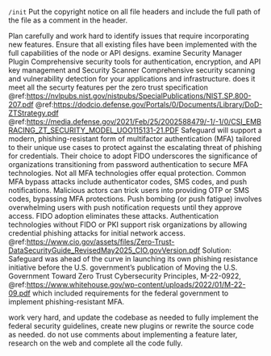 `/init` Put the copyright notice on all file headers and include the full path of the file as a comment in the header.

Plan carefully and work hard to identify issues that require incorporating new features. Ensure that all existing files
have been implemented with the full capabilities of the node or API designs.
examine Security Manager Plugin Comprehensive security tools for authentication, encryption, and API key management and
Security Scanner Comprehensive security scanning and vulnerability detection for your applications and infrastructure. does it meet all
the securty features per the zero trust specification
@ref:https://nvlpubs.nist.gov/nistpubs/SpecialPublications/NIST.SP.800-207.pdf
@ref:https://dodcio.defense.gov/Portals/0/Documents/Library/DoD-ZTStrategy.pdf
@ref:https://media.defense.gov/2021/Feb/25/2002588479/-1/-1/0/CSI_EMBRACING_ZT_SECURITY_MODEL_UOO115131-21.PDF
Safeguard will support a modern, phishing-resistant form of multifactor authentication (MFA) tailored to their unique
use cases to protect against the escalating threat of phishing for credentials. Their choice to adopt FIDO underscores
the significance of organizations transitioning from password authentication to secure MFA technologies.
Not all MFA technologies offer equal protection. Common MFA bypass attacks include authenticator codes, SMS codes, and
push notifications. Malicious actors can trick users into providing OTP or SMS codes, bypassing MFA protections. Push
bombing (or push fatigue) involves overwhelming users with push notification requests until they approve access. FIDO
adoption eliminates these attacks. Authentication technologies without FIDO or PKI support risk organizations by
allowing credential phishing attacks for initial network access.
@ref:https://www.cio.gov/assets/files/Zero-Trust-DataSecurityGuide_RevisedMay2025_CIO.govVersion.pdf
Solution: Safeguard was ahead of the curve in launching its own phishing resistance initiative before the U.S.
government’s publication of Moving the U.S. Government Toward Zero Trust Cybersecurity Principles, M-22-0922,
@ref:https://www.whitehouse.gov/wp-content/uploads/2022/01/M-22-09.pdf which included requirements for the federal
government to implement phishing-resistant MFA.

work very hard, and update the codebase as needed to fully implement the federal security guidelines, create new plugins
or rewrite the source code as needed. do not use comments about implementing a feature later, research on the web and
complete all the code fully.

